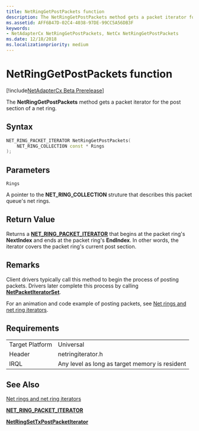 ```yaml
---
title: NetRingGetPostPackets function
description: The NetRingGetPostPackets method gets a packet iterator for the post section of a net ring.
ms.assetid: AFF6B47D-02C4-4038-97DE-99CC5A56DB3F
keywords:
- NetAdapterCx NetRingGetPostPackets, NetCx NetRingGetPostPackets
ms.date: 12/18/2018
ms.localizationpriority: medium
---
```


# NetRingGetPostPackets function

[!include[NetAdapterCx Beta Prerelease](../netcx-beta-prerelease.md)]

The **NetRingGetPostPackets** method gets a packet iterator for the post section of a net ring.

## Syntax

```cpp
NET_RING_PACKET_ITERATOR NetRingGetPostPackets(
    NET_RING_COLLECTION const * Rings
);
```

## Parameters

`Rings`

A pointer to the **NET_RING_COLLECTION** struture that describes this packet queue's net rings.

## Return Value

Returns a [**NET_RING_PACKET_ITERATOR**](net-ring-packet-iterator.md) that begins at the packet ring's **NextIndex** and ends at the packet ring's **EndIndex**. In other words, the iterator covers the packet ring's current post section. 

## Remarks

Client drivers typically call this method to begin the process of posting packets. Drivers later complete this process by calling [**NetPacketIteratorSet**](netpacketiteratorset.md).

For an animation and code example of posting packets, see [Net rings and net ring iterators](net-rings-and-net-ring-iterators.md).

## Requirements

|  |  |
| --- | --- |
| Target Platform | Universal |
| Header | netringiterator.h |
| IRQL | Any level as long as target memory is resident |

## See Also

[Net rings and net ring iterators](net-rings-and-net-ring-iterators.md)

[**NET_RING_PACKET_ITERATOR**](net-ring-packet-iterator.md)

[**NetRingSetTxPostPacketIterator**](netringsettxpostpacketiterator.md)